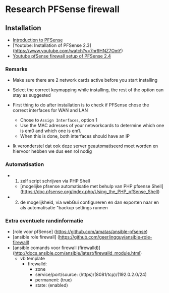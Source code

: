 # Research PFSense firewall

## Installation

- [Introduction to PFSense](https://www.pfsense.org/getting-started/)
- [Youtube: Installation of PFSense 2.3] (https://www.youtube.com/watch?v=7nr9HNZ7OmY)
- [Youtube pfSense firewall setup of PFSense 2.4](https://www.youtube.com/watch?v=OfZPOO2nu5g)

### Remarks
- Make sure there are 2 network cards active before you start installing
- Select the correct keymapping while installing, the rest of the option can stay as suggested
- First thing to do after installation is to check if PFSense chose the correct interfaces for WAN and LAN
  - Chose to `Assign Interfaces`, option 1
  - Use the MAC adresses of your networkcards to determine which one is em0 and which one is em1.
  - When this is done, both interfaces should have an IP
  
- Ik veronderstel dat ook deze server geautomatiseerd moet worden en hiervoor hebben we dus een rol nodig

### Automatisation

- 1) zelf script schrijven via PHP Shell
  - [mogelijke pfsense automatisatie met behulp van PHP pfsense Shell] (https://doc.pfsense.org/index.php/Using_the_PHP_pfSense_Shell)
- 2) de mogelijkheid, via webGui configureren en dan exporten naar en als automatisatie "backup settings runnen 

### Extra eventuele randinformatie

- [role voor pfSense] (https://github.com/amatas/ansible-pfsense)
- [ansible role firewall] (https://github.com/geerlingguy/ansible-role-firewall)
- [ansible comands voor firewall (firewalld)] (http://docs.ansible.com/ansible/latest/firewalld_module.html)
  - vb template
    - firewalld:
      - zone
      - service/port/source: (https)/(8081/tcp)/(192.0.2.0/24)
      - permanent: (true)
      - state: (enabled)